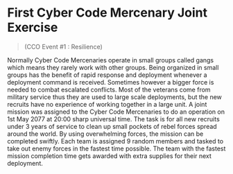 # First Cyber Code Mercenary Joint Exercise
> (CCO Event #1 : Resilience)

Normally Cyber Code Mercenaries operate in small groups called gangs which means they rarely work with other groups. Being organized in small groups has the benefit of rapid response and deployment whenever a deployment command is received. Sometimes however a bigger force is needed to combat escalated conflicts. Most of the veterans come from military service thus they are used to large scale deployments, but the new recruits have no experience of working together in a large unit. A joint mission was assigned to the Cyber Code Mercenaries to do an operation on 1st May 2077 at 20:00 sharp universal time. The task is for all new recruits under 3 years of service to clean up small pockets of rebel forces spread around the world. By using overwhelming forces, the mission can be completed swiftly. Each team is assigned 9 random members and tasked to take out enemy forces in the fastest time possible. The team with the fastest mission completion time gets awarded with extra supplies for their next deployment.
